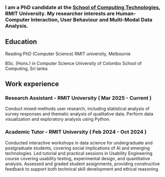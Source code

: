 
### I am a PhD candidate at the [School of Computing Technologies](https://www.rmit.edu.au/about/schools-colleges/computing-technologies), RMIT University. My researcher interests are Human-Computer Interaction, User Behaviour and Multi-Modal Data Analysis.

## Education
Reading PhD (Computer Science)
RMIT university, Melbourne

BSc. (Hons.) in Computer Science
University of Colombo School of Computing, Sri lanka

## Work experience
### Research Assistant - RMIT University  ( Mar 2025 - Current )
Conduct mixed-methods user research, including statistical analysis of survey responses and thematic analysis of qualitative data.
Perform data visualization and exploratory analysis using Python.
### Academic Tutor - RMIT University ( Feb 2024 - Oct 2024 )
Conducted interactive workshops in data science for undergraduate and postgraduate students, covering social implications of AI and emerging technologies.
Led tutorial and practical sessions in Usability Engineering course covering usability testing, experimental design, and quantitative analysis.
Assessed and graded student assignments, providing constructive feedback to support both technical skill development and ethical reasoning.
  

